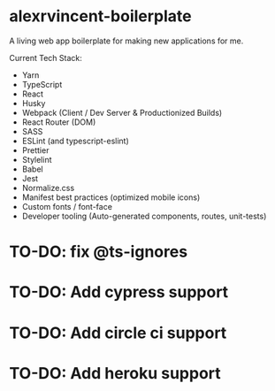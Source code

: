 # alexrvincent-boilerplate

A living web app boilerplate for making new applications for me.

Current Tech Stack:

- Yarn
- TypeScript
- React
- Husky
- Webpack (Client / Dev Server & Productionized Builds)
- React Router (DOM)
- SASS
- ESLint (and typescript-eslint)
- Prettier
- Stylelint
- Babel
- Jest
- Normalize.css
- Manifest best practices (optimized mobile icons)
- Custom fonts / font-face
- Developer tooling (Auto-generated components, routes, unit-tests)

# TO-DO: fix @ts-ignores

# TO-DO: Add cypress support

# TO-DO: Add circle ci support

# TO-DO: Add heroku support
